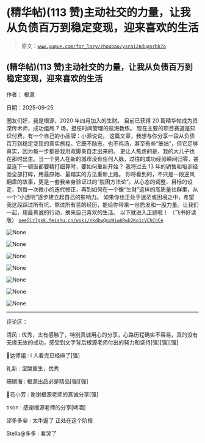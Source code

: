 # (精华帖)(113 赞)主动社交的力量，让我从负债百万到稳定变现，迎来喜欢的生活

> 原文：[`www.yuque.com/for_lazy/zhoubao/ysra12ndugsrbk7o`](https://www.yuque.com/for_lazy/zhoubao/ysra12ndugsrbk7o)

## (精华帖)(113 赞)主动社交的力量，让我从负债百万到稳定变现，迎来喜欢的生活

作者： 根源

日期：2025-09-25

圈友们好，我是根源，2020 年四月加入的生财。 目前已获得 20 篇精华帖成为资深传术师，成功组局 7 场，担任时间管理的航海教练。
现在主要的项目赛道是知识付费。有一个自己的小品牌：小源说说。
这篇文章，我想与你分享一段从负债百万到稳定变现的真实旅程。它既不励志，也不鸡汤，甚至有些“笨拙”，但它足够真实，因为每一步都是我用双脚亲自走出来的。
更让人焦虑的是，我的大儿子也在那时出生。当一个男人在新的城市没有任何人脉，过往的成功经验瞬间归零，甚至连下一顿饭都要精打细算时，要如何重新开始？ 我将过去
13 年的销售和培训经验全部打碎，用最原始、最踏实的方法重新上路。
你将看到的，不只是一段逆风翻盘的故事，更是一套我亲身验证过的“脱困方法论”。从心态的调整、目标的设定，到每一次微小的迭代修正，再到如何在一个像“生财”这样的高质量社群里，从一个“小透明”逐步建立起自己的影响力。
如果你也正处于迷茫或困境之中，希望我这段踩过所有坑、熬过所有苦的经历，能给你带来一丝启发和一股力量。让我们一起，用最真诚的行动，换来自己喜欢的生活。
以下就进入正题啦！ （飞书好读版） [`oee5lr7gsk.feishu.cn/wiki/YkdbwQuxWiwARwk2Ko1cVChCnCe`](https://oee5lr7gsk.feishu.cn/wiki/YkdbwQuxWiwARwk2Ko1cVChCnCe)

![](img/1ccf251bc09d6d20cb9d7361f2216204.png "None")

![](img/d75c871bd4e4927c88d65c4db2e2c99b.png "None")

![](img/bdf2e629bcf1df4335bc99707808b4e6.png "None")

![](img/869f80822e277eaade00955806b65a14.png "None")

![](img/49767281a9be9c710595d156e9a9770b.png "None")

![](img/5e28a2fdf4ac277671c5a53c02456acc.png "None")

![](img/b26284ef085e313e1a2cb1876fb80fd5.png "None")

* * *

评论区：

清风 : 优秀，太有感触了，特别真诚用心的分享，心路历程确实不容易，真的没有无缘无故的成功，感受到文字背后根源老师付出的努力和坚持[强][强][强]

🌊达师姐 : i 人看完已经麻了[强]

礼新 : 涅槃重生，优秀

珊瑚海 : 根源出品必是精品[强][强]

🌸花小芳 : 谢谢根源老师的真诚分享[强]

tison : 感谢根源老师的分享[啤酒]

邱多多😀 : 太牛逼了 正处在这个阶段

Stella@多多 : 看哭了